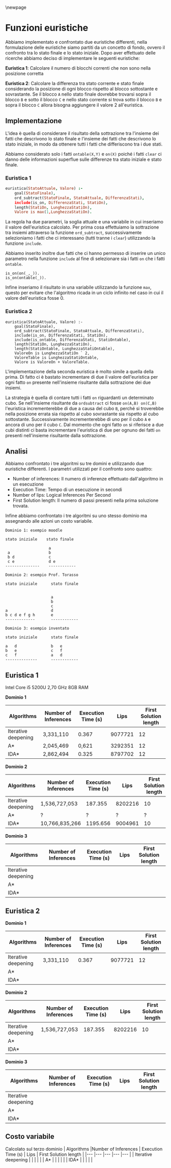 \newpage

# Funzioni euristiche

Abbiamo implementato e confrontato due euristiche differenti, nella
formulazione delle euristiche siamo partiti da un concetto di fondo, ovvero il
confronto tra lo stato finale e lo stato iniziale. Dopo aver effettuato delle
ricerche abbiamo deciso di implementare le seguenti euristiche:

**Euristica 1**: Calcolare il numero di blocchi correnti che non sono nella
posizione corretta

**Euristica 2**: Calcolare la differenza tra stato corrente e stato finale
considerando la posizione di ogni blocco rispetto al blocco sottostante e
sovrastante. Se il blocco `A` nello stato finale dovrebbe trovarsi sopra il
blocco `B` e sotto il blocco `C` e nello stato corrente si trova sotto il blocco `B`
e sopra il blocco `C` allora bisogna aggiungere il valore 2 all'euristica.

## Implementazione

L'idea è quella di considerare il risultato della sottrazione tra l'insieme dei
fatti che descrivono lo stato finale e l'insieme dei fatti che descrivono lo
stato iniziale, in modo da ottenere tutti i fatti che differiscono tra i due
stati.

Abbiamo considerato solo i fatti `ontable(X,Y)` e `on(X)`
poiché i fatti `clear` ci danno delle informazioni superflue sulle differenze tra stato iniziale e stato finale. 

### Euristica 1 

```prolog
euristica(StatoAttuale, Valore) :-
    goal(StatoFinale),
    ord_subtract(StatoFinale, StatoAttuale, DifferenzaStati),
    include(is_on, DifferenzaStati, StatiOn),
    length(StatiOn, LunghezzaStatiOn),
    Valore is max(1,LunghezzaStatiOn).

```

La regola ha due parametri, la soglia attuale e una variabile in cui inseriamo il valore dell'euristica calcolato. Per prima cosa effettuiamo la sottrazione tra insiemi attraverso la funzione `ord_subtract`,  successivamente selezioniamo i fatti che ci interessano (tutti tranne i `clear`) utilizzando la funzione `include`.

Abbiamo inserito inoltre due fatti che ci hanno permesso di inserire un unico parametro nella funzione `include` al fine di selezionare sia i fatti `on` che  i fatti `ontable`.

``` {.prolog}
is_on(on(_,_)).
is_on(ontable(_)).
```

Infine inseriamo il risultato in una variabile utilizzando la funzione `max`, questo per evitare che l'algoritmo ricada in un ciclo infinito nel caso in cui il valore dell'euristica fosse 0.

### Euristica 2

``` {.prolog}
euristica(StatoAttuale, Valore) :-
    goal(StatoFinale),
    ord_subtract(StatoFinale, StatoAttuale, DifferenzaStati),
    include(is_on, DifferenzaStati, StatiOn),
    include(is_ontable, DifferenzaStati, StatiOntable),
    length(StatiOn, LunghezzaStatiOn),
    length(StatiOntable, LunghezzaStatiOntable),
    ValoreOn is LunghezzaStatiOn ` 2,
    ValoreTable is LunghezzaStatiOntable,
    Valore is ValoreOn + ValoreTable.
```
L'implementazione della seconda euristica è molto simile a quella della prima. Di fatto ci è bastato incrementare di due il valore dell'euristica per ogni fatto `on` presente nell'insieme risultante dalla sottrazione dei due insiemi.

La strategia è quella di contare tutti  i fatti `on` riguardanti un determinato cubo. Se nell'insieme risultante da `ordsubtract` ci fosse `on(A,B) on(C,B)` l'euristica incrementerebbe di due a causa del cubo `B`, perché si troverebbe nella posizione errata sia rispetto al cubo sovrastante sia rispetto al cubo sottostante.
Successivamente incrementerebbe di uno per il cubo `A` e ancora di uno per il cubo `C`.
Dal momento che ogni fatto `on` si riferisce a due cubi distinti ci basta incrementare l'euristica di due per ognuno dei fatti `on`  presenti nell'insieme risultante dalla sottrazione.

## Analisi
Abbiamo confrontato i tre algoritmi su tre domini e utilizzando due euristiche differenti.
I parametri utilizzati per il confronto sono quattro:

* Number of  inferences: Il numero di inferenze effettuato dall'algoritmo in un esecuzione
* Execution Time: Tempo di un esecuzione in secondi
* Number of lips: Logical Inferences Per Second
* First Solution length: Il numero di passi presenti nella prima soluzione trovata.

Infine abbiamo confrontato i tre algoritmi su uno stesso dominio ma assegnando alle azioni un costo variabile.

```
Dominio 1: esempio moodle

stato iniziale    stato finale

                   a
 a                 b
 b d               c
 c e               d e
---------------    ------------
```
```
Dominio 2: esempio Prof. Torasso

stato iniziale      stato finale

                       
                    a
                    b
                    c
a                   d
b c d e f g h       e
-------------       ------------
```
```
Dominio 3: esempio inventato

stato iniziale      stato finale

a   d               b   e
b   e               c   f   
c   f               a   d
--------------      ------------
```
## Euristica 1
Intel Core i5 5200U 2,70 GHz 8GB RAM

**Dominio 1**

| Algorithms           |Number of Inferences  | Execution Time (s)  | Lips                    | First Solution length |
|---                   |---                   |---                  |---                      |---                    |
| Iterative deepening  |3,331,110             |0.367                |9077721                  |12                     |
| A*                   |2,045,469             |0,621                |3292351                  |12                     |
| IDA*                 |2,862,494             |0.325                |8797702                  |12                     |

**Dominio 2**

| Algorithms           |Number of Inferences  | Execution Time (s)  | Lips          | First Solution length |
|---                   |---                   |---                  |---            |---                    |
| Iterative deepening  |1,536,727,053         |187.355              |8202216        |10                     |
| A*                   |?                     |?                    |?              |?                      |
| IDA*                 |10,766,835,266        |1195.656             |9004961        |10                     |

**Dominio 3**

| Algorithms           |Number of Inferences  | Execution Time (s)  | Lips                    | First Solution length |
|---                   |---                   |---                  |---                      |---                    |
| Iterative deepening  |                      |                     |                         |                       |
| A*                   |           |              |                 |                     |
| IDA*                 |         |              |                 |                     |

## Euristica 2

**Dominio 1**

| Algorithms           |Number of Inferences  | Execution Time (s)  | Lips                    | First Solution length |
|---                   |---                   |---                  |---                      |---                    |
| Iterative deepening  |3,331,110             |0.367                |9077721                  |12                     |
| A*                   |             |                |                 |                     |
| IDA*                 |             |                |                  |                    |

**Dominio 2**

| Algorithms           |Number of Inferences  | Execution Time (s)  | Lips          | First Solution length |
|---                   |---                   |---                  |---                      |---                    |
| Iterative deepening  |1,536,727,053         |187.355              |8202216        |10                     |
| A*                   |             |               |                  |                    |
| IDA*                 |            |                |                  |                     |

**Dominio 3**

| Algorithms           |Number of Inferences  | Execution Time (s)  | Lips          | First Solution length |
|---                   |---                   |---                  |---                      |---                    |
| Iterative deepening  |                      |                     |                         |                       |
| A*                   |            |                |                  |                     |
| IDA*                 |            |                |                  |                    |

## Costo variabile

Calcolato sul terzo dominio
| Algorithms           |Number of Inferences  | Execution Time (s)  | Lips          | First Solution length |
|---                   |---                   |---                  |---                      |---                    |
| Iterative deepening  |                      |                     |                         |                       |
| A*                   |             |                |                 |                     |
| IDA*                 |             |                |                 |                    |
